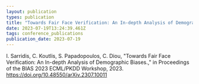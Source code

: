 ```yaml
---
layout: publication
types: publication
title: "Towards Fair Face Verification: An In-depth Analysis of Demographic Biases"
date: 2023-07-19T13:24:39.461Z
tags: conference_publications
publication_date: 2023-07-19
---
```

I. Sarridis, C. Koutlis, S. Papadopoulos, C. Diou, "Towards Fair Face Verification: An In-depth Analysis of Demographic Biases.," in Proceedings of the BIAS 2023 ECML/PKDD Workshop, 2023. <https://doi.org/10.48550/arXiv.2307.10011>